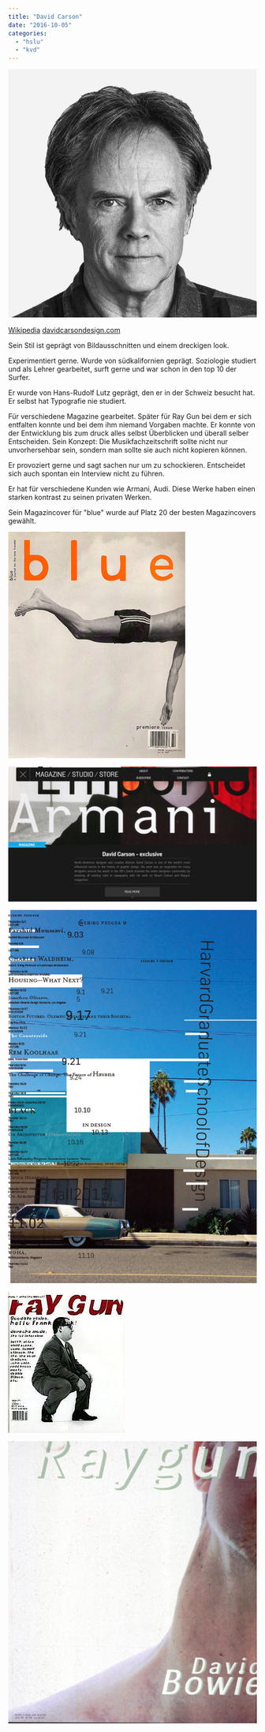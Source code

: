 ```yaml
---
title: "David Carson"
date: "2016-10-05"
categories: 
  - "hslu"
  - "kvd"
---
```


[![davidcarson](./images/davidCarson.jpg)](http://blog.thecell.eu/wp-content/uploads/2016/10/davidCarson.jpg)

[Wikipedia](https://de.wikipedia.org/wiki/David_Carson_(Grafikdesigner)) [davidcarsondesign.com](http://www.davidcarsondesign.com/)

Sein Stil ist geprägt von Bildausschnitten und einem dreckigen look.

Experimentiert gerne. Wurde von südkalifornien geprägt. Soziologie studiert und als Lehrer gearbeitet, surft gerne und war schon in den top 10 der Surfer.

Er wurde von Hans-Rudolf Lutz geprägt, den er in der Schweiz besucht hat. Er selbst hat Typografie nie studiert.

Für verschiedene Magazine gearbeitet. Später für Ray Gun bei dem er sich entfalten konnte und bei dem ihm niemand Vorgaben machte. Er konnte von der Entwicklung bis zum druck alles selbst Überblicken und überall selber Entscheiden. Sein Konzept: Die Musikfachzeitschrift sollte nicht nur unvorhersehbar sein, sondern man sollte sie auch nicht kopieren können.

Er provoziert gerne und sagt sachen nur um zu schockieren. Entscheidet sich auch spontan ein Interview nicht zu führen.

Er hat für verschiedene Kunden wie Armani, Audi. Diese Werke haben einen starken kontrast zu seinen privaten Werken.

Sein Magazincover für "blue" wurde auf Platz 20 der besten Magazincovers gewählt.

[![davidcarson1](./images/davidCarson1.jpg)](http://blog.thecell.eu/wp-content/uploads/2016/10/davidCarson1.jpg)

[![davidcarson2](./images/davidCarson2.jpg)](http://blog.thecell.eu/wp-content/uploads/2016/10/davidCarson2.jpg)

[![davidcarson3](./images/davidCarson3.jpg)](http://blog.thecell.eu/wp-content/uploads/2016/10/davidCarson3.jpg)

[![davidcarson4](./images/davidCarson4.jpg)](http://blog.thecell.eu/wp-content/uploads/2016/10/davidCarson4.jpg)

[![davidcarson5](./images/davidCarson5.jpg)](http://blog.thecell.eu/wp-content/uploads/2016/10/davidCarson5.jpg)
